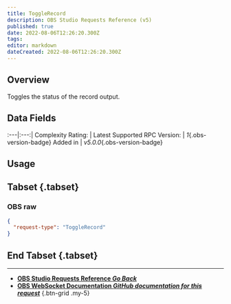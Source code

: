 ```yaml
---
title: ToggleRecord
description: OBS Studio Requests Reference (v5)
published: true
date: 2022-08-06T12:26:20.300Z
tags: 
editor: markdown
dateCreated: 2022-08-06T12:26:20.300Z
---
```


## Overview
Toggles the status of the record output.

## Data Fields
:---|:---:|
Complexity Rating: | <span class="stars stars--1"></span>
Latest Supported RPC Version: | *1*{.obs-version-badge}
Added in | *v5.0.0*{.obs-version-badge}

## Usage
## Tabset {.tabset}
### OBS raw
```json
{
  "request-type": "ToggleRecord"
}
```
## End Tabset {.tabset}

---

- [<i class="mdi mdi-chevron-left"></i>**OBS Studio Requests Reference *Go Back***](/en/Broadcasters/OBS/Requests)
- [<i class="mdi mdi-github"></i> **OBS WebSocket Documentation *GitHub documentation for this request***](https://github.com/obsproject/obs-websocket/blob/master/docs/generated/protocol.md#togglerecord)
{.btn-grid .my-5}